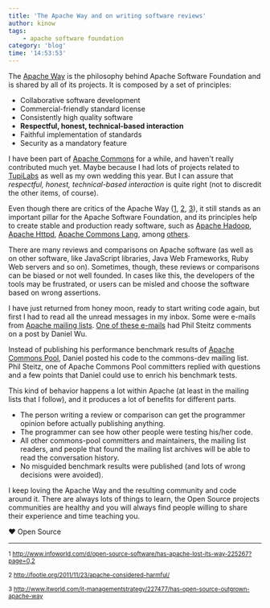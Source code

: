 ```yaml
---
title: 'The Apache Way and on writing software reviews'
author: kinow
tags:
    - apache software foundation
category: 'blog'
time: '14:53:53'
---
```

The [Apache Way](http://www.apache.org/foundation/how-it-works.html) is the philosophy behind 
Apache Software Foundation and is shared by all of its projects. It is composed by a set of principles:

* Collaborative software development
* Commercial-friendly standard license
* Consistently high quality software
* **Respectful, honest, technical-based interaction**
* Faithful implementation of standards
* Security as a mandatory feature

I have been part of [Apache Commons](http://commons.apache.org) for a while, and haven't 
really contributed much yet. Maybe because I had lots of projects related to 
[TupiLabs](http://tupilabs.com) as well as my own wedding this year. But I can 
assure that *respectful, honest, technical-based interaction* is quite right (not to discredit the 
other items, of course).

Even though there are critics of the Apache Way ([1]("#1"), [2]("#2"), [3]("#3")), it still stands as an important 
pillar for the Apache Software Foundation, and its principles help to create stable and 
production ready software, such as [Apache Hadoop](http://hadoop.apache.org), 
[Apache Httpd](http://httpd.apache.org), [Apache Commons Lang](http://commons.apache.org/lang), 
among [others](http://projects.apache.org).

There are many reviews and comparisons on Apache software (as well as on 
other software, like JavaScript libraries, Java Web Frameworks, Ruby Web servers and so on). 
Sometimes, though, these reviews or comparisons can be biased or not well founded. In 
cases like this, the developers of the tools may be frustrated, or users can be 
misled and choose the software based on wrong assertions.

I have just returned from honey moon, ready to start writing code again, but 
first I had to read all the unread messages in my inbox. Some were e-mails from [Apache 
mailing lists](https://www.apache.org/foundation/mailinglists.html). [One of these e-mails](http://markmail.org/thread/uoh5m55mh4qjybaw) 
had Phil Steitz comments on a post by Daniel Wu. 

Instead of publishing his performance benchmark results of 
[Apache Commons Pool](http://commons.apache.org/pool), Daniel posted his 
code to the commons-dev mailing list. Phil Steitz, one of Apache Commons Pool 
committers replied with questions and a few points that Daniel could use to 
enrich his benchmark tests.

This kind of behavior happens a lot within Apache (at least in the mailing lists that 
I follow), and it produces a lot of benefits for different parts. 

* The person writing a review or comparison can get the programmer opinion before actually 
publishing anything. 
* The programmer can see how other people were testing his/her code.
* All other commons-pool committers and maintainers, the mailing list readers, and 
people that found the mailing list archives will be able to read the conversation 
history.
* No misguided benchmark results were published (and lots of wrong decisions were avoided).

I keep loving the Apache Way and the resulting community and code around it. There are 
always lots of things to learn, the Open Source projects communities are healthy and you will always find 
people willing to share their experience and time teaching you.

♥ Open Source

 * * *

<sup><a name="1">1</a> 
<a href="http://www.infoworld.com/d/open-source-software/has-apache-lost-its-way-225267?page=0,2">
http://www.infoworld.com/d/open-source-software/has-apache-lost-its-way-225267?page=0,2</a></sup>

<sup><a name="2">2</a> 
<a href="http://footle.org/2011/11/23/apache-considered-harmful/">
http://footle.org/2011/11/23/apache-considered-harmful/</a></sup>

<sup><a name="3">3</a> 
<a href="http://www.itworld.com/it-managementstrategy/227477/has-open-source-outgrown-apache-way">
http://www.itworld.com/it-managementstrategy/227477/has-open-source-outgrown-apache-way</a></sup>
